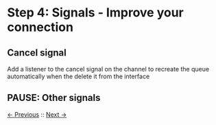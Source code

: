 # Step 4: Signals - Improve your connection

## Cancel signal

 Add a listener to the cancel signal on the channel to recreate the queue automatically when the delete it from the interface

## PAUSE: Other signals

[<- Previous](/step3_routing/README.md) :: [Next ->](/step5_clustering/README.md)
